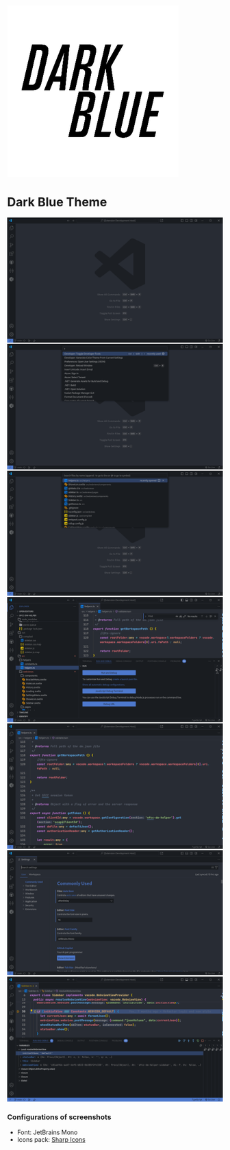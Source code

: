 ![](/media/icon.png)

# Dark Blue Theme

![](/media/screenshot_001.png)
![](/media/screenshot_002.png)
![](/media/screenshot_003.png)
![](/media/screenshot_004.png)
![](/media/screenshot_005.png)
![](/media/screenshot_006.png)
![](/media/screenshot_007.png)


### Configurations of screenshots 
- Font: JetBrains Mono
- Icons pack: [Sharp Icons](https://marketplace.visualstudio.com/items?itemName=CiberTurtle.sharp-icons)
